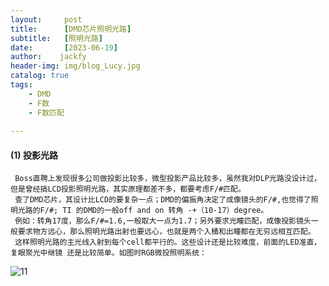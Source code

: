 ```yaml
---
layout:     post
title:      [DMD芯片照明光路]
subtitle:   [照明光路]
date:       [2023-06-19]
author:    jackfy
header-img: img/blog_Lucy.jpg
catalog: true
tags:
    - DMD
    - F数
    - F数匹配
    
---
```

#### (1) 投影光路

     Boss直聘上发现很多公司做投影比较多，微型投影产品比较多，虽然我对DLP光路没设计过，但是曾经搞LCD投影照明光路，其实原理都差不多，都要考虑F/#匹配。
     查了DMD芯片，其设计比LCD的要复杂一点；DMD的偏振角决定了成像镜头的F/#,也觉得了照明光路的F/#; TI 的DMD的一般off and on 转角 -+（10-17）degree。
     例如：转角17度，那么F/#=1.6,一般取大一点为1.7；另外要求光瞳匹配，成像投影镜头一般要求物方远心，那么照明光路出射也要远心，也就是两个入桶和出瞳都在无穷远相互匹配。
     这样照明光路的主光线入射到每个cell都平行的。这些设计还是比较难度，前面的LED准直，复眼聚光中继镜 还是比较简单。如图时RGB微投照明系统： 

![11](https://github.com/Opticscloudend/opticscloudend.github.io/assets/131378528/e1541112-f2dc-4d25-9cb4-574afbb8f02d)



     

